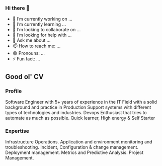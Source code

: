 ### Hi there 👋

- 🔭 I’m currently working on ...
- 🌱 I’m currently learning ...
- 👯 I’m looking to collaborate on ...
- 🤔 I’m looking for help with ...
- 💬 Ask me about ...
- 📫 How to reach me: ...
- 😄 Pronouns: ...
- ⚡ Fun fact: ...

## Good ol' CV

### Profile

Software Engineer with 5+ years of experience in the IT Field with a solid background and practice in Production Support systems with different types of technologies and industries.
Devops Enthusiast that tries to automate as much as possible.
Quick learner, High energy & Self Starter


### Expertise

Infrastructure Operations.
Application and environment monitoring and troubleshooting.
Incident, Configuration & change management. 
Deployment management. 
Metrics and Predictive Analysis.
Project Management. 



